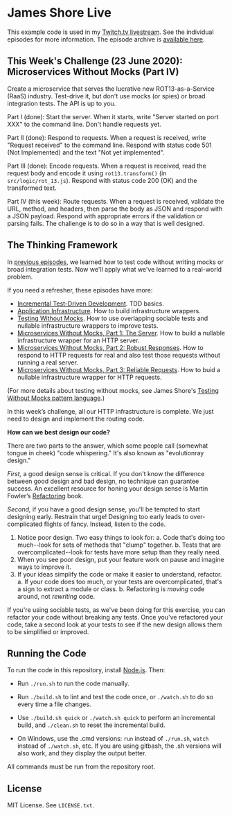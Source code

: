 James Shore Live
================

This example code is used in my [Twitch.tv livestream](https://www.twitch.tv/jamesshorelive). See the individual episodes for more information. The episode archive is [available here](https://www.jamesshore.com/Blog/Lunch-and-Learn/).


This Week's Challenge (23 June 2020): Microservices Without Mocks (Part IV)
---------------------

Create a microservice that serves the lucrative new ROT13-as-a-Service (RaaS) industry. Test-drive it, but don't use mocks (or spies) or broad integration tests. The API is up to you.

Part I (done): Start the server. When it starts, write "Server started on port XXX" to the command line. Don't handle requests yet.

Part II (done): Respond to requests. When a request is received, write "Request received" to the command line. Respond with status code 501 (Not Implemented) and the text "Not yet implemented".

Part III (done): Encode requests. When a request is received, read the request body and encode it using `rot13.transform()` (in `src/logic/rot_13.js`). Respond with status code 200 (OK) and the transformed text.

Part IV (this week): Route requests. When a request is received, validate the URL, method, and headers, then parse the body as JSON and respond with a JSON payload. Respond with appropriate errors if the validation or parsing fails. The challenge is to do so in a way that is well designed.


The Thinking Framework
----------------------

In [previous episodes](https://www.jamesshore.com/Blog/Lunch-and-Learn/), we learned how to test code without writing mocks or broad integration tests. Now we'll apply what we've learned to a real-world problem.

If you need a refresher, these episodes have more:

* [Incremental Test-Driven Development](https://www.jamesshore.com/Blog/Lunch-and-Learn/Incremental-TDD.html). TDD basics.
* [Application Infrastructure](https://www.jamesshore.com/Blog/Lunch-and-Learn/Application-Infrastructure.html). How to build infrastructure wrappers.
* [Testing Without Mocks](https://www.jamesshore.com/Blog/Lunch-and-Learn/Testing-Without-Mocks.html). How to use overlapping sociable tests and nullable infrastructure wrappers to improve tests.
* [Microservices Without Mocks, Part 1: The Server](https://www.jamesshore.com/Blog/Lunch-and-Learn/Microservices-Without-Mocks-Part-1.html). How to build a nullable infrastructure wrapper for an HTTP server.
* [Microservices Without Mocks, Part 2: Robust Responses](https://www.jamesshore.com/Blog/Lunch-and-Learn/Microservices-Without-Mocks-Part-2.html). How to respond to HTTP requests for real and also test those requests without running a real server.
* [Microservices Without Mocks, Part 3: Reliable Requests](https://www.jamesshore.com/Blog/Lunch-and-Learn/Microservices-Without-Mocks-Part-3.html). How to buid a nullable infrastructure wrapper for HTTP requests.

(For more details about testing without mocks, see James Shore's [Testing Without Mocks pattern language](https://www.jamesshore.com/Blog/Testing-Without-Mocks.html).)

In this week’s challenge, all our HTTP infrastructure is complete. We just need to design and implement the routing code.

**How can we best design our code?**

There are two parts to the answer, which some people call (somewhat tongue in cheek) "code whispering." It's also known as "evolutionray design."

*First,* a good design sense is critical. If you don't know the difference between good design and bad design, no technique can guarantee success. An excellent resource for honing your design sense is Martin Fowler’s [Refactoring](https://refactoring.com/) book.

*Second,* if you have a good design sense, you'll be tempted to start designing early. Restrain that urge! Designing too early leads to over-complicated flights of fancy. Instead, listen to the code.

1. Notice poor design. Two easy things to look for:
	a. Code that's doing too much--look for sets of methods that "clump" together.
	b. Tests that are overcomplicated--look for tests have more setup than they really need.
2. When you see poor design, put your feature work on pause and imagine ways to improve it.
3. If your ideas simplify the code or make it easier to understand, refactor.
	a. If your code does too much, or your tests are overcomplicated, that's a sign to extract a module or class.
	b. Refactoring is *moving* code around, not *rewriting* code.

If you're using sociable tests, as we've been doing for this exercise, you can refactor your code without breaking any tests. Once you've refactored your code, take a second look at your tests to see if the new design allows them to be simplified or improved.


Running the Code
----------------

To run the code in this repository, install [Node.js](http://nodejs.org). Then:

* Run `./run.sh` to run the code manually.

* Run `./build.sh` to lint and test the code once, or `./watch.sh` to do so every time a file changes.

* Use `./build.sh quick` or `./watch.sh quick` to perform an incremental build, and `./clean.sh` to reset the incremental build.

* On Windows, use the .cmd versions: `run` instead of `./run.sh`, `watch` instead of `./watch.sh`, etc. If you are using gitbash, the .sh versions will also work, and they display the output better.

All commands must be run from the repository root.


License
-------

MIT License. See `LICENSE.txt`.
